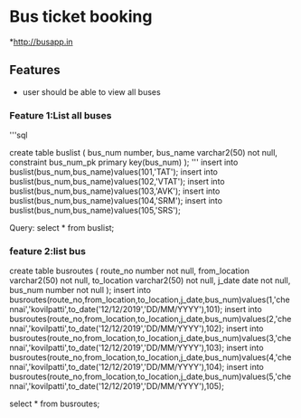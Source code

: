 # Bus ticket booking

*http://busapp.in

## Features
* user should be able to view all buses

### Feature 1:List all buses
'''sql
 
 create table buslist
 (
 bus_num number,
 bus_name varchar2(50) not null,
 constraint bus_num_pk primary key(bus_num)
 );
 '''
 insert into buslist(bus_num,bus_name)values(101,'TAT');
 insert into buslist(bus_num,bus_name)values(102,'VTAT');
 insert into buslist(bus_num,bus_name)values(103,'AVK');
 insert into buslist(bus_num,bus_name)values(104,'SRM');
 insert into buslist(bus_num,bus_name)values(105,'SRS');

Query:
 select * from buslist;
 
  ### feature 2:list bus

 create table busroutes
(
route_no number not null,
from_location varchar2(50) not null,
to_location varchar2(50) not null,
j_date date not null,
bus_num number not null
);
insert into busroutes(route_no,from_location,to_location,j_date,bus_num)values(1,'chennai','kovilpatti',to_date('12/12/2019','DD/MM/YYYY'),101);
insert into busroutes(route_no,from_location,to_location,j_date,bus_num)values(2,'chennai','kovilpatti',to_date('12/12/2019','DD/MM/YYYY'),102);
insert into busroutes(route_no,from_location,to_location,j_date,bus_num)values(3,'chennai','kovilpatti',to_date('12/12/2019','DD/MM/YYYY'),103);
insert into busroutes(route_no,from_location,to_location,j_date,bus_num)values(4,'chennai','kovilpatti',to_date('12/12/2019','DD/MM/YYYY'),104);
insert into busroutes(route_no,from_location,to_location,j_date,bus_num)values(5,'chennai','kovilpatti',to_date('12/12/2019','DD/MM/YYYY'),105);

select * from busroutes;





